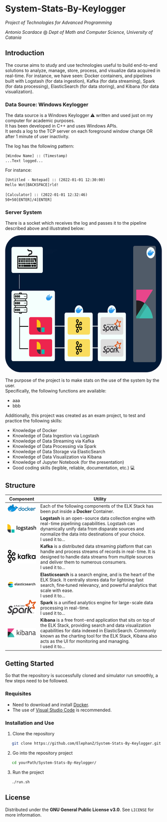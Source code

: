 # System-Stats-By-Keylogger
_Project of Technologies for Advanced Programming_

_Antonio Scardace_ @ 
_Dept of Math and Computer Science, University of Catania_

## Introduction

The course aims to study and use technologies useful to build end-to-end solutions to analyze, manage, store, process, and visualize data acquired in real-time. For instance, we have seen: Docker containers, and pipelines built with Logstash (for data ingestion), Kafka (for data streaming), Spark (for data processing), ElasticSearch (for data storing), and Kibana (for data visualization). 

### Data Source: Windows Keylogger

The data source is a Windows Keylogger :warning: written and used just on my computer for academic purposes. <br/>
It has been developed in C++ and uses Windows APIs. <br/>
It sends a log to the TCP server on each foreground window change OR after 1 minute of user inactivity.

The log has the following pattern:
```
[Window Name] :: (Timestamp)
...Text logged...
```
For instance:
```
[Untitled - Notepad] :: (2022-01-01 12:30:00)
Hello Wot[BACKSPACE]rld!

[Calculator] :: (2022-01-01 12:32:46)
50+50[ENTER]/4[ENTER]
```

### Server System

There is a socket which receives the log and passes it to the pipeline described above and illustrated below:
<p align="center"> <img src="docs/imgs/pipeline.png?v=1653211653" height="440px" style="border-radius:50px"/> </p>

The purpose of the project is to make stats on the use of the system by the user. <br/>
Specifically, the following functions are available:
* aaa
* bbb

Additionally, this project was created as an exam project, to test and practice the following skills:
* Knowledge of Docker
* Knowledge of Data Ingestion via Logstash
* Knowledge of Data Streaming via Kafka
* Knowledge of Data Processing via Spark 
* Knowledge of Data Storage via ElasticSearch
* Knowledge of Data Visualization via Kibana
* Knowledge of Jupyter Notebook (for the presentation)
* Good coding skills (legible, reliable, documentation, etc.) :computer:

## Structure

Component | Utility
----- | -------
<img src="docs/logos/docker-logo.png?v=1653175210" width="150px" /> | Each of the following components of the ELK Stack has been put inside a **Docker** Container.
<img src="docs/logos/logstash-logo.png" width="150px" /> | **Logstash** is an open-source data collection engine with real-time pipelining capabilities. Logstash can dynamically unify data from disparate sources and normalize the data into destinations of your choice.<br/> I used it to...
<img src="docs/logos/kafka-logo.png?v=1653055181" width="150px" /> | **Kafka** is a distributed data streaming platform that can handle and process streams of records in real-time. It is designed to handle data streams from multiple sources and deliver them to numerous consumers.<br/> I used it to...
<img src="docs/logos/elasticsearch-logo.png" width="150px" /> | **Elasticsearch** is a search engine, and is the heart of the ELK Stack. It centrally stores data for lightning fast search, fine‑tuned relevancy, and powerful analytics that scale with ease.<br/> I used it to...
<img src="docs/logos/spark-logo.png" width="150px" /> | **Spark** is a unified analytics engine for large-scale data processing in real-time.<br/> I used it to...
<img src="docs/logos/kibana-logo.png?v=1653055181" width="150px" /> | **Kibana** is a free front-end application that sits on top of the ELK Stack, providing search and data visualization capabilities for data indexed in ElasticSearch. Commonly known as the charting tool for the ELK Stack, Kibana also acts as the UI for monitoring and managing.<br/> I used it to...

## Getting Started

So that the repository is successfully cloned and simulator run smoothly, a few steps need to be followed.

### Requisites

* Need to download and install [Docker](https://docs.docker.com/get-docker/).
* The use of [Visual Studio Code](https://code.visualstudio.com/download) is recommended.

### Installation and Use

1. Clone the repository 
```sh
   git clone https://github.com/ElephanZ/System-Stats-By-Keylogger.git
``` 
2. Go into the repository project
```sh
   cd yourPath/System-Stats-By-Keylogger/
``` 
3. Run the project
```sh
   ./run.sh 
``` 

## License

Distributed under the **GNU General Public License v3.0**. See ``` LICENSE ``` for more information.
